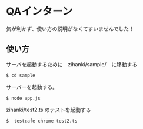 # QAインターン

気が利かず、使い方の説明がなくてすいませんでした！

## 使い方


サーバを起動するために　zihanki/sample/　に移動する

```
$ cd sample
```

サーバーを起動する。

```
$ node app.js
```

zihanki/test2.ts のテストを起動する

```
$  testcafe chrome test2.ts
```
